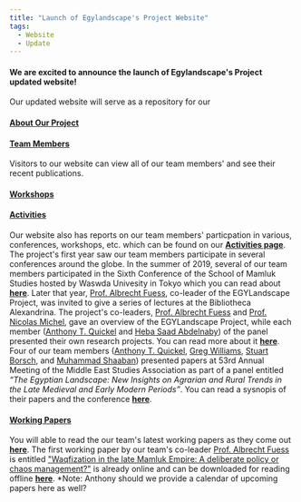 ```yaml
---
title: "Launch of Egylandscape's Project Website"
tags:
  - Website
  - Update
---
```


#### We are excited to announce the launch of Egylandscape's Project updated website! 

Our updated website will serve as a repository for our

#### [About Our Project](https://www.egylandscape.org/about/)

#### [Team Members](https://www.egylandscape.org/members/)

Visitors to our website can view all of our team members' and see their recent publications. 

#### [Workshops](https://www.egylandscape.org/workshops/)

#### [Activities](https://www.egylandscape.org/activities/)

Our website also has reports on our team members' particpation in various, conferences, workshops, etc. which can be found on our [**Activities page**](https://www.egylandscape.org/activities/). The project's first year saw our team members participate in several conferences around the globe. In the summer of 2019, several of our team members participated in the Sixth Conference of the School of Mamluk Studies hosted by Waswda Univesity in Tokyo which you can read about [**here**](https://www.egylandscape.org/activities/01_2019_SMS_Tokyo/). Later that year, [Prof. Albrecht Fuess](https://www.egylandscape.org/members/AlbrechtFuess/), co-leader of the EGYLandscape Project, was invited to give a series of lectures at the Bibliotheca Alexandrina. The project's co-leaders, [Prof. Albrecht Fuess](https://www.egylandscape.org/members/AlbrechtFuess/) and [Prof. Nicolas Michel](https://www.egylandscape.org/members/NicolasMichel/), gave an overview of the EGYLandscape Project, while each member ([Anthony T. Quickel](https://www.egylandscape.org/members/AnthonyQuickel/) and [Heba Saad Abdelnaby](https://www.egylandscape.org/members/HebaSaadAbdelnaby/)) of the panel presented their own research projects. You can read more about it [**here**](https://www.egylandscape.org/activities/02_2019_BA_Alexandria/). Four of our team members ([Anthony T. Quickel](https://www.egylandscape.org/members/AnthonyQuickel/), [Greg Williams](https://www.egylandscape.org/members/GregoryWilliams/), [Stuart Borsch](https://www.egylandscape.org/members/StuartBorsch/), and [Muhammad Shaaban](https://www.egylandscape.org/members/MuhammadShaaban/)) presented papers at 53rd Annual Meeting of the Middle East Studies Association as part of a panel entitled *“The Egyptian Landscape: New Insights on Agrarian and Rural Trends in the Late Medieval and Early Modern Periods”*. You can read a sysnopis of their papers and the conference [**here**](https://www.egylandscape.org/activities/03_2019_MESA_NewOrleans/).

#### [Working Papers](https://www.egylandscape.org/papers/)

You will able to read the our team's latest working papers as they come out [**here**](https://www.egylandscape.org/papers/). The first working paper by our team's co-leader [Prof. Albrecht Fuess](https://www.egylandscape.org/members/AlbrechtFuess/) is entitled ["Waqfization in the late Mamluk Empire: A deliberate policy or chaos management?"](https://www.egylandscape.org/papers/June2020_Fuess/) is already online and can be downloaded for reading offline [**here**](https://www.egylandscape.org/papers/June2020_Fuess_WorkingPaper.pdf). 
*Note: Anthony should we provide a calendar of upcoming papers here as well?
